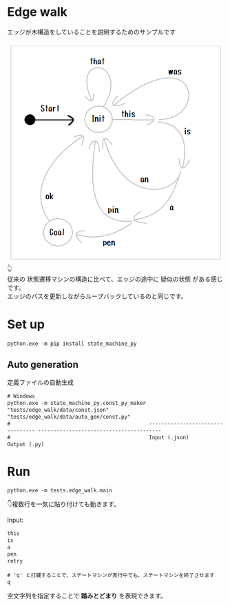 # Edge walk

エッジが木構造をしていることを説明するためのサンプルです  

![20211205blog3a1.png](docs/img/20211205blog3a1.png)  
👆  
従来の 状態遷移マシンの構造に比べて、エッジの途中に 疑似の状態 がある感じです。  
エッジのパスを更新しながらループバックしているのと同じです。  

# Set up

```shell
python.exe -m pip install state_machine_py
```

## Auto generation

定義ファイルの自動生成

```shell
# Windows
python.exe -m state_machine_py.const_py_maker "tests/edge_walk/data/const.json" "tests/edge_walk/data/auto_gen/const.py"
#                                             --------------------------------- ----------------------------------------
#                                             Input (.json)                      Output (.py)
```

# Run

```shell
python.exe -m tests.edge_walk.main
```

👇複数行を一気に貼り付けても動きます。  

Input:  

```
this
is
a
pen
retry

# 'q' と打鍵することで、ステートマシンが実行中でも、ステートマシンを終了させます
q
```

空文字列を指定することで **踏みとどまり** を表現できます。  
